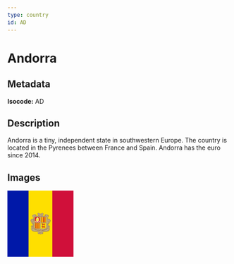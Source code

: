 ```yaml
---
type: country
id: AD
---
```


# Andorra

## Metadata

**Isocode:** AD

## Description

Andorra is a tiny, independent state in southwestern Europe. The country is located in the Pyrenees between France and Spain. Andorra has the euro since 2014.

## Images

<img src="ad.png" height="150" alt="Andorra">